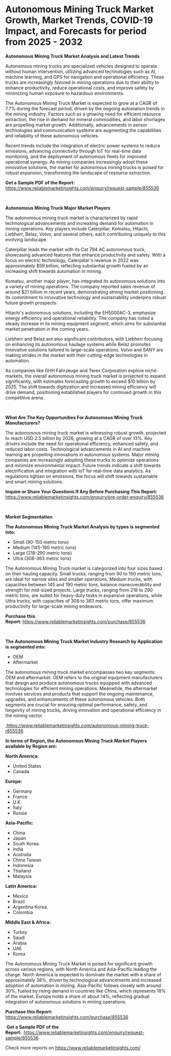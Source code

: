 <p><h1>Autonomous Mining Truck Market Growth, Market Trends, COVID-19 Impact, and Forecasts for period from 2025 - 2032</h1></p><p><strong>Autonomous Mining Truck Market Analysis and Latest Trends</strong></p>
<p><p>Autonomous mining trucks are specialized vehicles designed to operate without human intervention, utilizing advanced technologies such as AI, machine learning, and GPS for navigation and operational efficiency. These trucks are increasingly favored in mining operations due to their ability to enhance productivity, reduce operational costs, and improve safety by minimizing human exposure to hazardous environments.</p><p>The Autonomous Mining Truck Market is expected to grow at a CAGR of 7.7% during the forecast period, driven by the ongoing automation trends in the mining industry. Factors such as a growing need for efficient resource extraction, the rise in demand for mineral commodities, and labor shortages are propelling market growth. Additionally, advancements in sensor technologies and communication systems are augmenting the capabilities and reliability of these autonomous vehicles.</p><p>Recent trends include the integration of electric power systems to reduce emissions, advancing connectivity through IoT for real-time data monitoring, and the deployment of autonomous fleets for improved operational synergy. As mining companies increasingly adopt these innovative solutions, the market for autonomous mining trucks is poised for robust expansion, transforming the landscape of resource extraction.</p></p>
<p><strong>Get a Sample PDF of the Report:&nbsp;</strong> <a href="https://www.reliablemarketinsights.com/enquiry/request-sample/855536?utm_campaign=3167&utm_medium=2&utm_source=Github&utm_content=ia&utm_term=30032025&utm_id=autonomous-mining-truck">https://www.reliablemarketinsights.com/enquiry/request-sample/855536</a></p>
<p>&nbsp;</p>
<p><strong>Autonomous Mining Truck Major Market Players</strong></p>
<p><p>The autonomous mining truck market is characterized by rapid technological advancements and increasing demand for automation in mining operations. Key players include Caterpillar, Komatsu, Hitachi, Liebherr, Belaz, Volvo, and several others, each contributing uniquely to this evolving landscape.</p><p>Caterpillar leads the market with its Cat 794 AC autonomous truck, showcasing advanced features that enhance productivity and safety. With a focus on electric technology, Caterpillar's revenue in 2022 was approximately $59 billion, reflecting substantial growth fueled by an increasing shift towards automation in mining.</p><p>Komatsu, another major player, has integrated its autonomous solutions into a variety of mining operations. The company reported sales revenue of around $21 billion in recent years, demonstrating strong market positioning. Its commitment to innovative technology and sustainability underpins robust future growth prospects.</p><p>Hitachi's autonomous solutions, including the EH5000AC-3, emphasize energy efficiency and operational reliability. The company has noted a steady increase in its mining equipment segment, which aims for substantial market penetration in the coming years.</p><p>Liebherr and Belaz are also significant contributors, with Liebherr focusing on enhancing its autonomous haulage systems while Belaz promotes innovative solutions tailored to large-scale operations. Volvo and SANY are making strides in the market with their cutting-edge technologies in automation.</p><p>As companies like GHH Fahrzeuge and Terex Corporation explore niche markets, the overall autonomous mining truck market is projected to expand significantly, with estimates forecasting growth to exceed $10 billion by 2025. The shift towards digitization and increased mining efficiency will drive demand, positioning established players for continued growth in this competitive arena.</p></p>
<p>&nbsp;</p>
<p><strong>What Are The Key Opportunities For Autonomous Mining Truck Manufacturers?</strong></p>
<p><p>The autonomous mining truck market is witnessing robust growth, projected to reach USD 2.5 billion by 2026, growing at a CAGR of over 13%. Key drivers include the need for operational efficiency, enhanced safety, and reduced labor costs. Technological advancements in AI and machine learning are propelling innovations in autonomous systems. Major mining companies are increasingly adopting these trucks to optimize operations and minimize environmental impact. Future trends indicate a shift towards electrification and integration with IoT for real-time data analytics. As regulations tighten on emissions, the focus will shift towards sustainable and smart mining solutions.</p></p>
<p><strong>Inquire or Share Your Questions If Any Before Purchasing This Report:</strong> <a href="https://www.reliablemarketinsights.com/enquiry/pre-order-enquiry/855536?utm_campaign=3167&utm_medium=2&utm_source=Github&utm_content=ia&utm_term=30032025&utm_id=autonomous-mining-truck">https://www.reliablemarketinsights.com/enquiry/pre-order-enquiry/855536</a></p>
<p>&nbsp;</p>
<p><strong>Market Segmentation</strong></p>
<p><strong>The Autonomous Mining Truck Market Analysis by types is segmented into:</strong></p>
<p><ul><li>Small (90-150 metric tons)</li><li>Medium (145-190 metric tons)</li><li>Large (218-290 metric tons)</li><li>Ultra (308-363 metric tons)</li></ul></p>
<p><p>The Autonomous Mining Truck market is categorized into four sizes based on their hauling capacity. Small trucks, ranging from 90 to 150 metric tons, are ideal for narrow sites and smaller operations. Medium trucks, with capacities between 145 and 190 metric tons, balance maneuverability and strength for mid-sized projects. Large trucks, ranging from 218 to 290 metric tons, are suited for heavy-duty tasks in expansive operations, while Ultra trucks, with capacities of 308 to 363 metric tons, offer maximum productivity for large-scale mining endeavors.</p></p>
<p><strong>Purchase this Report:&nbsp;</strong><a href="https://www.reliablemarketinsights.com/purchase/855536?utm_campaign=3167&utm_medium=2&utm_source=Github&utm_content=ia&utm_term=30032025&utm_id=autonomous-mining-truck">https://www.reliablemarketinsights.com/purchase/855536</a></p>
<p>&nbsp;</p>
<p><strong>The Autonomous Mining Truck Market Industry Research by Application is segmented into:</strong></p>
<p><ul><li>OEM</li><li>Aftermarket</li></ul></p>
<p><p>The autonomous mining truck market encompasses two key segments: OEM and aftermarket. OEM refers to the original equipment manufacturers that design and produce autonomous trucks equipped with advanced technologies for efficient mining operations. Meanwhile, the aftermarket involves services and products that support the ongoing maintenance, upgrades, and enhancements of these autonomous vehicles. Both segments are crucial for ensuring optimal performance, safety, and longevity of mining trucks, driving innovation and operational efficiency in the mining sector.</p></p>
<p><a href="https://www.reliablemarketinsights.com/autonomous-mining-truck-r855536?utm_campaign=3167&utm_medium=2&utm_source=Github&utm_content=ia&utm_term=30032025&utm_id=autonomous-mining-truck">&nbsp;https://www.reliablemarketinsights.com/autonomous-mining-truck-r855536</a></p>
<p><strong>In terms of Region, the Autonomous Mining Truck Market Players available by Region are:</strong></p>
<p>
    <p> <strong> North America: </strong>
        <ul>
            <li>United States</li>
            <li>Canada</li>
        </ul>
        </p> 
    <p> <strong> Europe: </strong>
        <ul>
            <li>Germany</li>
            <li>France</li>
            <li>U.K.</li>
            <li>Italy</li>
            <li>Russia</li>
        </ul>
        </p> 
    <p> <strong> Asia-Pacific: </strong>
        <ul>
            <li>China</li>
            <li>Japan</li>
            <li>South Korea</li>
            <li>India</li>
            <li>Australia</li>
            <li>China Taiwan</li>
            <li>Indonesia</li>
            <li>Thailand</li>
            <li>Malaysia</li>
        </ul>
        </p> 
    <p> <strong> Latin America: </strong>
        <ul>
            <li>Mexico</li>
            <li>Brazil</li>
            <li>Argentina Korea</li>
            <li>Colombia</li>
        </ul>
        </p> 
    <p> <strong> Middle East & Africa: </strong>
        <ul>
            <li>Turkey</li>
            <li>Saudi</li>
            <li>Arabia</li>
            <li>UAE</li>
            <li>Korea</li>
        </ul>
    </p>
    </p>
<p><p>The Autonomous Mining Truck Market is poised for significant growth across various regions, with North America and Asia-Pacific leading the charge. North America is expected to dominate the market with a share of approximately 38%, driven by technological advancements and increased adoption of automation in mining. Asia-Pacific follows closely with around 30%, fueled by rising demand in countries like China, which represents 18% of the market. Europe holds a share of about 14%, reflecting gradual integration of autonomous solutions in mining operations.</p></p>
<p><strong>Purchase this Report: </strong><a href="https://www.reliablemarketinsights.com/purchase/855536?utm_campaign=3167&utm_medium=2&utm_source=Github&utm_content=ia&utm_term=30032025&utm_id=autonomous-mining-truck">https://www.reliablemarketinsights.com/purchase/855536</a></p>
<p>&nbsp;<strong>Get a Sample PDF of the Report:&nbsp;&nbsp;</strong><a href="https://www.reliablemarketinsights.com/enquiry/request-sample/855536?utm_campaign=3167&utm_medium=2&utm_source=Github&utm_content=ia&utm_term=30032025&utm_id=autonomous-mining-truck">https://www.reliablemarketinsights.com/enquiry/request-sample/855536</a></p>
<p><strong></strong></p>
<p>Check more reports on <a href="https://www.reliablemarketinsights.com/?utm_campaign=3167&utm_medium=2&utm_source=Github&utm_content=ia&utm_term=30032025&utm_id=autonomous-mining-truck">https://www.reliablemarketinsights.com/</a></p>